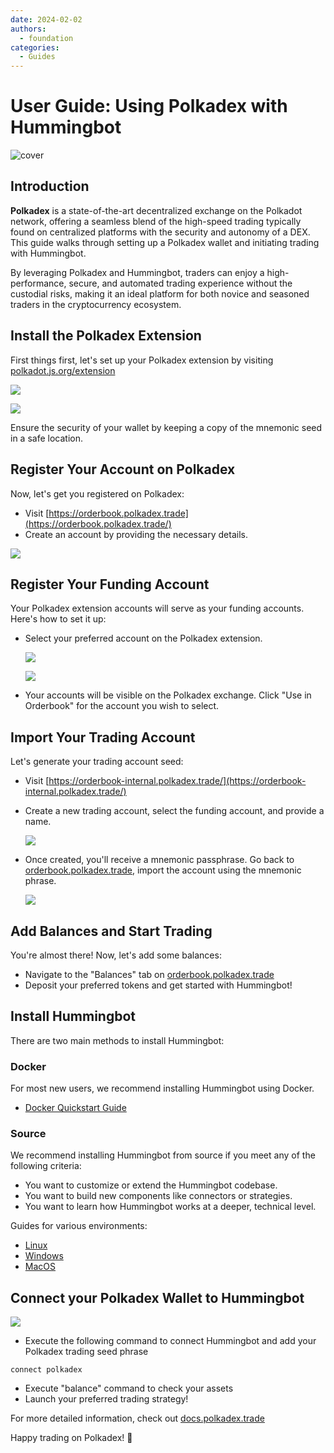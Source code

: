 ```yaml
---
date: 2024-02-02
authors:
  - foundation
categories:
  - Guides
---
```


# User Guide: Using Polkadex with Hummingbot

![cover](image0.webp)

## Introduction

**Polkadex** is a state-of-the-art decentralized exchange on the Polkadot network, offering a seamless blend of the high-speed trading typically found on centralized platforms with the security and autonomy of a DEX. This guide walks through setting up a Polkadex wallet and initiating trading with Hummingbot. 

By leveraging Polkadex and Hummingbot, traders can enjoy a high-performance, secure, and automated trading experience without the custodial risks, making it an ideal platform for both novice and seasoned traders in the cryptocurrency ecosystem.

<!-- more -->


## Install the Polkadex Extension

First things first, let's set up your Polkadex extension by visiting [polkadot.js.org/extension](https://polkadot.js.org/extension/)

![](image1.png)

![](image2.png)

Ensure the security of your wallet by keeping a copy of the mnemonic seed in a safe location.

## Register Your Account on Polkadex

Now, let's get you registered on Polkadex:

- Visit [https://orderbook.polkadex.trade](https://orderbook.polkadex.trade/)
- Create an account by providing the necessary details.

![](image3.png)

## Register Your Funding Account

Your Polkadex extension accounts will serve as your funding accounts. Here's how to set it up:

- Select your preferred account on the Polkadex extension.

  ![](image4.png)

  ![](image5.png)

- Your accounts will be visible on the Polkadex exchange. Click "Use in Orderbook" for the account you wish to select.

## Import Your Trading Account

Let's generate your trading account seed:

- Visit [https://orderbook-internal.polkadex.trade/](https://orderbook-internal.polkadex.trade/)
- Create a new trading account, select the funding account, and provide a name.

  ![](image6.png)

- Once created, you'll receive a mnemonic passphrase. Go back to [orderbook.polkadex.trade](https://orderbook.polkadex.trade/), import the account using the mnemonic phrase.

  ![](image7.png)


## Add Balances and Start Trading

You're almost there! Now, let's add some balances:

- Navigate to the "Balances" tab on [orderbook.polkadex.trade](https://orderbook.polkadex.trade/)
- Deposit your preferred tokens and get started with Hummingbot!



## Install Hummingbot


There are two main methods to install Hummingbot:

### Docker

For most new users, we recommend installing Hummingbot using Docker.

- [Docker Quickstart Guide](https://hummingbot.org/academy-content/docker-installation-guide/)

### Source

We recommend installing Hummingbot from source if you meet any of the following criteria:

- You want to customize or extend the Hummingbot codebase.
- You want to build new components like connectors or strategies.
- You want to learn how Hummingbot works at a deeper, technical level.

Guides for various environments:

  - [Linux](../../../installation/linux.md)
  - [Windows](../../../installation/windows.md)
  - [MacOS](../../../installation/mac.md)


## Connect your Polkadex Wallet to Hummingbot

![](image8.png)

- Execute the following command to connect Hummingbot and add your Polkadex trading seed phrase

```
connect polkadex

```

- Execute "balance" command to check your assets 
- Launch your preferred trading strategy!


For more detailed information, check out [docs.polkadex.trade](https://docs.polkadex.trade/polkadexOrderbookFAQHowToTransferDeposits/)


Happy trading on Polkadex! 🚀